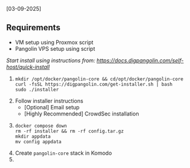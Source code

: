 [03-09-2025]
## Requirements
- VM setup using Proxmox script
- Pangolin VPS setup using script

_Start install using instructions from: https://docs.digpangolin.com/self-host/quick-install_
1. ```
   mkdir /opt/docker/pangolin-core && cd/opt/docker/pangolin-core
   curl -fsSL https://digpangolin.com/get-installer.sh | bash
   sudo ./installer
   ```
2. Follow installer instructions
   - [Optional] Email setup
   - [Highly Recommended] CrowdSec installation
3. ```
   docker compose down
   rm -rf installer && rm -rf config.tar.gz
   mkdir appdata
   mv config appdata
   ```
4. Create `pangolin-core` stack in Komodo
5. 
